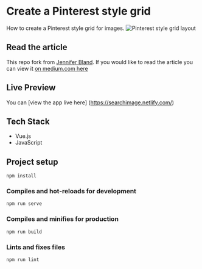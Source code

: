 # Create a Pinterest style grid

How to create a Pinterest style grid for images.
![Pinterest style grid layout](https://i.ibb.co/y6hCFWK/chrome-UYgt-Wye-Bw-U.jpg)

## Read the article
This repo fork from [Jennifer Bland](https://github.com/ratracegrad/vue-pinterest).
If you would like to read the article you can view it [on medium.com here](https://medium.com/@ratracegrad/creating-a-pinterest-style-image-gallery-in-vue-927836b7d173) 

## Live Preview

You can [view the app live here] (https://searchimage.netlify.com/)

## Tech Stack

* Vue.js
* JavaScript

## Project setup
```
npm install
```

### Compiles and hot-reloads for development
```
npm run serve
```

### Compiles and minifies for production
```
npm run build
```

### Lints and fixes files
```
npm run lint
```

